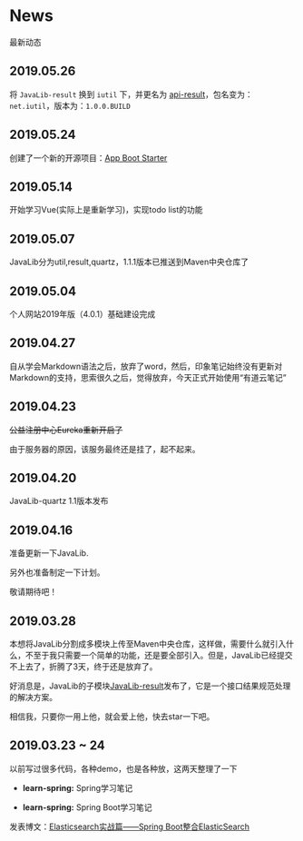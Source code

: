 # News

最新动态

## 2019.05.26

将 `JavaLib-result` 换到 `iutil` 下，并更名为 [api-result](https://github.com/iutil/api-result)，包名变为：`net.iutil`，版本为：`1.0.0.BUILD`

## 2019.05.24

创建了一个新的开源项目：[App Boot Starter](https://github.com/iutil/app-boot-starter)

## 2019.05.14

开始学习Vue(实际上是重新学习)，实现todo list的功能

## 2019.05.07

JavaLib分为util,result,quartz，1.1.1版本已推送到Maven中央仓库了

## 2019.05.04

个人网站2019年版（4.0.1）基础建设完成

## 2019.04.27

自从学会Markdown语法之后，放弃了word，然后，印象笔记始终没有更新对Markdown的支持，思索很久之后，觉得放弃，今天正式开始使用“有道云笔记”

## 2019.04.23

~~公益注册中心Eureka重新开启了~~

由于服务器的原因，该服务最终还是挂了，起不起来。

## 2019.04.20

JavaLib-quartz 1.1版本发布

## 2019.04.16

准备更新一下JavaLib.

另外也准备制定一下计划。

敬请期待吧！

## 2019.03.28

本想将JavaLib分割成多模块上传至Maven中央仓库，这样做，需要什么就引入什么，不至于我只需要一个简单的功能，还是要全部引入。但是，JavaLib已经提交不上去了，折腾了3天，终于还是放弃了。

好消息是，JavaLib的子模块[JavaLib-result](https://github.com/fengwenyi/JavaLib-result)发布了，它是一个接口结果规范处理的解决方案。

相信我，只要你一用上他，就会爱上他，快去star一下吧。

## 2019.03.23 ~ 24

以前写过很多代码，各种demo，也是各种放，这两天整理了一下

- **learn-spring:** Spring学习笔记

- **learn-spring:** Spring Boot学习笔记

发表博文：[Elasticsearch实战篇——Spring Boot整合ElasticSearch](https://www.jianshu.com/p/bd2da1cde6f5)
